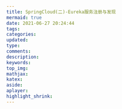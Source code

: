 ```yaml
---
title: SpringCloud(二)-Eureka服务注册与发现
mermaid: true
date: 2021-06-27 20:24:44
tags:
categories:
updated:
type:
comments:
description:
keywords:
top_img:
mathjax:
katex:
aside:
aplayer:
highlight_shrink:
---
```

